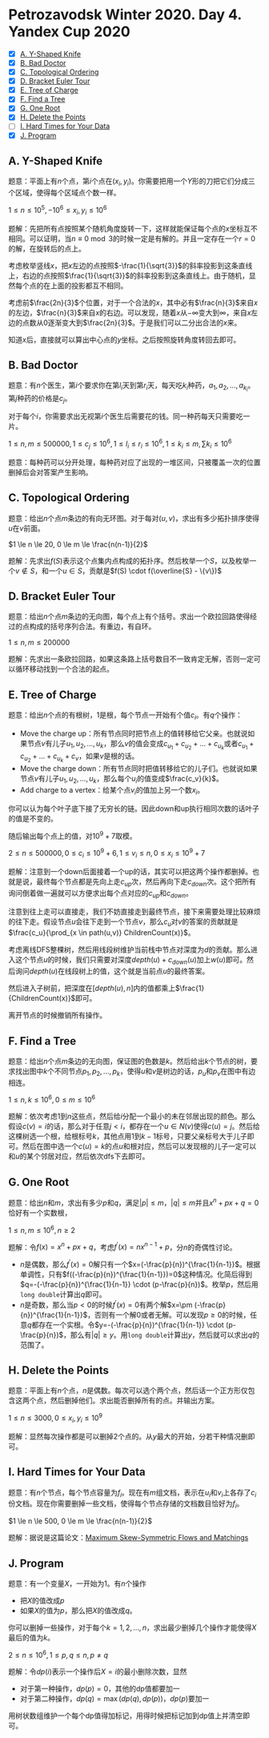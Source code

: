 # Petrozavodsk Winter 2020. Day 4. Yandex Cup 2020

+ [x] [A. Y-Shaped Knife](https://official.contest.yandex.com/ptz-winter-2020/contest/17020/problems/A4/)
+ [x] [B. Bad Doctor](https://official.contest.yandex.com/ptz-winter-2020/contest/17020/problems/B4/)
+ [x] [C. Topological Ordering](https://official.contest.yandex.com/ptz-winter-2020/contest/17020/problems/C4/)
+ [x] [D. Bracket Euler Tour](https://official.contest.yandex.com/ptz-winter-2020/contest/17020/problems/D4/)
+ [x] [E. Tree of Charge](https://official.contest.yandex.com/ptz-winter-2020/contest/17020/problems/E4/)
+ [x] [F. Find a Tree](https://official.contest.yandex.com/ptz-winter-2020/contest/17020/problems/F4/)
+ [x] [G. One Root](https://official.contest.yandex.com/ptz-winter-2020/contest/17020/problems/G4/)
+ [x] [H. Delete the Points](https://official.contest.yandex.com/ptz-winter-2020/contest/17020/problems/H4/)
+ [ ] [I. Hard Times for Your Data](https://official.contest.yandex.com/ptz-winter-2020/contest/17020/problems/I4/)
+ [x] [J. Program](https://official.contest.yandex.com/ptz-winter-2020/contest/17020/problems/J4/)

## A. Y-Shaped Knife

题意：平面上有$n$个点，第$i$个点在$(x_i,y_i)$。你需要把用一个$Y$形的刀把它们分成三个区域，使得每个区域点个数一样。

$1 \le n \le 10^5, -10^6 \le x_i, y_i \le 10^6$

题解：先把所有点按照某个随机角度旋转一下，这样就能保证每个点的$x$坐标互不相同。可以证明，当$n \equiv 0 \bmod 3$的时候一定是有解的。并且一定存在一个$r=0$的解，在旋转后的点上。

考虑枚举竖线$x$，把$x$左边的点按照$-\frac{1}{\sqrt{3}}$的斜率投影到这条直线上，右边的点按照$\frac{1}{\sqrt{3}}$的斜率投影到这条直线上。由于随机，显然每个点的在上面的投影都互不相同。

考虑前$\frac{2n}{3}$个位置，对于一个合法的$x$，其中必有$\frac{n}{3}$来自$x$的左边，$\frac{n}{3}$来自$x$的右边。可以发现，随着$x$从$-\infty$变大到$\infty$，来自$x$左边的点数从$0$逐渐变大到$\frac{2n}{3}$。于是我们可以二分出合法的$x$来。

知道$x$后，直接就可以算出中心点的$y$坐标。之后按照旋转角度转回去即可。

## B. Bad Doctor

题意：有$n$个医生，第$i$个要求你在第$l_i$天到第$r_i$天，每天吃$k_i$种药，$a_1,a_2,\dots,a_{k_i}$。第$j$种药的价格是$c_j$。

对于每个$i$，你需要求出无视第$i$个医生后需要花的钱。同一种药每天只需要吃一片。

$1 \le n, m \le 500000, 1 \le c_j \le 10^6, 1 \le l_i \le r_i \le 10^6, 1 \le k_i \le m, \sum k_i \le 10^6$

题意：每种药可以分开处理，每种药对应了出现的一堆区间，只被覆盖一次的位置删掉后会对答案产生影响。

## C. Topological Ordering

题意：给出$n$个点$m$条边的有向无环图。对于每对$(u,v)$，求出有多少拓扑排序使得$u$在$v$前面。

$1 \le n \le 20, 0 \le m \le \frac{n(n-1)}{2}$

题解：先求出$f(S)$表示这个点集内点构成的拓扑序。然后枚举一个$S$，以及枚举一个$v \not \in S$，和一个$u \in S$，贡献是$f(S) \cdot f(\overline{S} - \{v\})$

## D. Bracket Euler Tour

题意：给出$n$个点$m$条边的无向图，每个点上有个括号。求出一个欧拉回路使得经过的点构成的括号序列合法。有重边，有自环。

$1 \le n, m \le 200000$

题解：先求出一条欧拉回路，如果这条路上括号数目不一致肯定无解，否则一定可以循环移动找到一个合法的起点。

## E. Tree of Charge

题意：给出$n$个点的有根树，$1$是根，每个节点一开始有个值$c_i$。有$q$个操作：

+ Move the charge up：所有节点同时把节点上的值转移给它父亲。也就说如果节点$v$有儿子$u_1,u_2,\dots,u_k$，那么$v$的值会变成$c_{u_1}+c_{u_2}+\dots+c_{u_k}$或者$c_{u_1}+c_{u_2}+\dots+c_{u_k}+c_v$，如果$v$是根的话。
+ Move the charge down：所有节点同时把值转移给它的儿子们。也就说如果节点$v$有儿子$u_1,u_2,\dots,u_k$，那么每个$u_i$的值变成$\frac{c_v}{k}$。
+ Add charge to a vertex：给某个点$v_i$的值加上另一个数$x_i$。

你可以认为每个叶子底下接了无穷长的链。因此down和up执行相同次数的话叶子的值是不变的。

随后输出每个点上的值，对$10^9+7$取模。

$2 \le n \le 500000, 0 \le c_i \le 10^9+6, 1 \le v_i \le n, 0 \le x_i \le 10^9+7$

题解：注意到一个down后面接着一个up的话，其实可以把这两个操作都删掉。也就是说，最终每个节点都是先向上走$c_{up}$次，然后再向下走$c_{down}$次。这个把所有询问倒着做一遍就可以方便求出每个点对应的$c_{up}$和$c_{down}$。

注意到往上走可以直接走，我们不妨直接走到最终节点，接下来需要处理比较麻烦的往下走。假设节点$u$会往下走到一个节点$v$，那么$c_u$对$v$的答案的贡献就是$\frac{c_u}{\prod_{x \in path(u,v)} ChildrenCount(x)}$。

考虑离线DFS整棵树，然后用线段树维护当前栈中节点对深度为$d$的贡献。那么进入这个节点$u$的时候，我们只需要对深度$depth(u)+c_{down}(u)$加上$w(u)$即可。然后询问$depth(u)$在线段树上的值，这个就是当前点$u$的最终答案。

然后进入子树前，把深度在$[depth(u), n]$内的值都乘上$\frac{1}{ChildrenCount(x)}$即可。

离开节点的时候撤销所有操作。


## F. Find a Tree

题意：给出$n$个点$m$条边的无向图，保证图的色数是$k$。然后给出$k$个节点的树，要求找出图中$k$个不同节点$p_1,p_2,\dots,p_k$，使得$u$和$v$是树边的话，$p_u$和$p_v$在图中有边相连。

$1 \le n, k \le 10^6, 0 \le m \le 10^6$

题解：依次考虑$1$到$n$这些点，然后给$i$分配一个最小的未在邻居出现的颜色。那么假设$c(v)=i$的话，那么对于任意$j < i$，都存在一个$u \in N(v)$使得$c(u)=j$。然后给这棵树选一个根，给根标号$k$，其他点用$1$到$k-1$标号，只要父亲标号大于儿子即可。然后在图中选一个$c(u)=k$的点$u$和根对应，然后可以发现根的儿子一定可以和$u$的某个邻居对应，然后依次dfs下去即可。

## G. One Root

题意：给出$n$和$m$，求出有多少$p$和$q$，满足$|p| \le m$，$|q| \le m$并且$x^n+px+q=0$恰好有一个实数根，

$1 \le n, m \le 10^6, n \ge 2$

题解：令$f(x)=x^n+px+q$，考虑$f^\prime(x)=nx^{n-1}+p$，分$n$的奇偶性讨论。

+ $n$是偶数，那么$f^\prime(x)=0$解只有一个$x=(-\frac{p}{n})^{\frac{1}{n-1}}$。根据单调性，只有$f((-\frac{p}{n})^{\frac{1}{n-1}})=0$这种情况。化简后得到$q=-(-\frac{p}{n})^{\frac{1}{n-1}} \cdot (p-\frac{p}{n})$。枚举$p$，然后用`long double`计算出$q$即可。
+ $n$是奇数，那么当$p < 0$的时候$f^\prime(x)=0$有两个解$x=\pm (-\frac{p}{n})^{\frac{1}{n-1}}$，否则有一个解$0$或者无解。可以发现$p \ge 0$的时候，任意$q$都存在一个实根。令$y=-(-\frac{p}{n})^{\frac{1}{n-1}} \cdot (p-\frac{p}{n})$，那么有$|q| \ge y$。用`long double`计算出$y$，然后就可以求出$q$的范围了。

## H. Delete the Points

题意：平面上有$n$个点，$n$是偶数。每次可以选个两个点，然后话一个正方形仅包含这两个点，然后删掉他们。求出能否删掉所有的点。并输出方案。

$1 \le n \le 3000, 0 \le x_i, y_i \le 10^9$

题解：显然每次操作都是可以删掉$2$个点的。从$y$最大的开始，分若干种情况删即可。

## I. Hard Times for Your Data

题意：有$n$个节点，每个节点容量为$f_i$。现在有$m$组文档，表示在$u_i$和$v_i$上各存了$c_i$份文档。现在你需要删掉一些文档，使得每个节点存储的文档数目恰好为$f_i$。

$1 \le n \le 500, 0 \le m \le \frac{n(n-1)}{2}$

题解：据说是这篇论文：[Maximum Skew-Symmetric Flows and Matchings](https://arxiv.org/abs/math/0304290)

## J. Program

题意：有一个变量$X$，一开始为$1$。有$n$个操作

+ 把$X$的值改成$p$
+ 如果$X$的值为$p$，那么把$X$的值改成$q$。

你可以删掉一些操作，对于每个$k=1,2,\dots,n$，求出最少删掉几个操作才能使得$X$最后的值为$k$。

$2 \le n \le 10^6, 1 \le p, q \le n, p \ne q$

题解：令$dp(i)$表示一个操作后$X=i$的最小删除次数，显然

+ 对于第一种操作，$dp(p)=0$，其他的dp值都要加一
+ 对于第二种操作，$dp(q)=\max(dp(q), dp(p))$，$dp(p)$要加一

用树状数组维护一个每个dp值得加标记，用得时候把标记加到dp值上并清空即可。